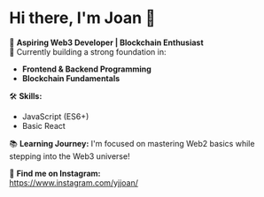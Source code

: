 # Hi there, I'm Joan 👋

🌟 **Aspiring Web3 Developer | Blockchain Enthusiast**  
🚀 Currently building a strong foundation in:
- **Frontend & Backend Programming**
- **Blockchain Fundamentals**

🛠️ **Skills:**
- JavaScript (ES6+)
- Basic React

📚 **Learning Journey:**
I'm focused on mastering Web2 basics while stepping into the Web3 universe!

📸 **Find me on Instagram:**  
https://www.instagram.com/yjjoan/

